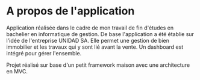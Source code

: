 # A propos de l'application

Application réalisée dans le cadre de mon travail de fin d'études en bachelier en informatique de gestion. De base l'application a été établie sur l'idée de l'entreprise 
UNIDAD SA. Elle permet une gestion de bien immobilier et les travaux qui y sont lié avant la vente. Un dashboard est intégré pour gérer l'ensemble.

Projet réalisé sur base d'un petit framework maison avec une architecture en MVC.
